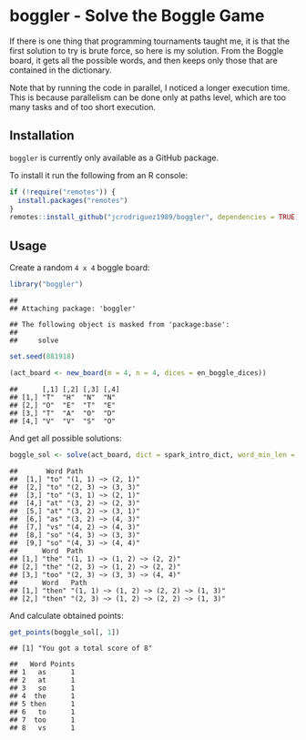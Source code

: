 
# boggler - Solve the Boggle Game

If there is one thing that programming tournaments taught me, it is that
the first solution to try is brute force, so here is my solution. From
the Boggle board, it gets all the possible words, and then keeps only
those that are contained in the dictionary.

Note that by running the code in parallel, I noticed a longer execution
time. This is because parallelism can be done only at paths level, which
are too many tasks and of too short execution.

## Installation

`boggler` is currently only available as a GitHub package.

To install it run the following from an R console:

``` r
if (!require("remotes")) {
  install.packages("remotes")
}
remotes::install_github("jcrodriguez1989/boggler", dependencies = TRUE)
```

## Usage

Create a random `4 x 4` boggle board:

``` r
library("boggler")
```

    ## 
    ## Attaching package: 'boggler'

    ## The following object is masked from 'package:base':
    ## 
    ##     solve

``` r
set.seed(881918)

(act_board <- new_board(m = 4, n = 4, dices = en_boggle_dices))
```

    ##      [,1] [,2] [,3] [,4]
    ## [1,] "T"  "H"  "N"  "N" 
    ## [2,] "O"  "E"  "T"  "E" 
    ## [3,] "T"  "A"  "O"  "D" 
    ## [4,] "V"  "V"  "S"  "O"

And get all possible
solutions:

``` r
boggle_sol <- solve(act_board, dict = spark_intro_dict, word_min_len = 2)
```

    ##       Word Path              
    ##  [1,] "to" "(1, 1) ~> (2, 1)"
    ##  [2,] "to" "(2, 3) ~> (3, 3)"
    ##  [3,] "to" "(3, 1) ~> (2, 1)"
    ##  [4,] "at" "(3, 2) ~> (2, 3)"
    ##  [5,] "at" "(3, 2) ~> (3, 1)"
    ##  [6,] "as" "(3, 2) ~> (4, 3)"
    ##  [7,] "vs" "(4, 2) ~> (4, 3)"
    ##  [8,] "so" "(4, 3) ~> (3, 3)"
    ##  [9,] "so" "(4, 3) ~> (4, 4)"
    ##      Word  Path                        
    ## [1,] "the" "(1, 1) ~> (1, 2) ~> (2, 2)"
    ## [2,] "the" "(2, 3) ~> (1, 2) ~> (2, 2)"
    ## [3,] "too" "(2, 3) ~> (3, 3) ~> (4, 4)"
    ##      Word   Path                                  
    ## [1,] "then" "(1, 1) ~> (1, 2) ~> (2, 2) ~> (1, 3)"
    ## [2,] "then" "(2, 3) ~> (1, 2) ~> (2, 2) ~> (1, 3)"

And calculate obtained points:

``` r
get_points(boggle_sol[, 1])
```

    ## [1] "You got a total score of 8"

    ##   Word Points
    ## 1   as      1
    ## 2   at      1
    ## 3   so      1
    ## 4  the      1
    ## 5 then      1
    ## 6   to      1
    ## 7  too      1
    ## 8   vs      1
